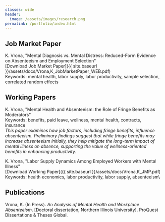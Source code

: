 ```yaml
---
classes: wide
header:
  image: /assets/images/research.png
permalink: /portfolio/index.html
---
```



  
<h2 id="job-market-paper">Job Market Paper</h2> 
  

K. Vrona, "Mental Diagnosis vs. Mental Distress: Reduced-Form Evidence on
Absenteeism and Employment Selection"\
[Download Job Market Paper]({{ site.baseurl }}/assets/docs/Vrona,K_JobMarketPaper_WEB.pdf)\
Keywords: mental health, labor supply, labor productivity, sample selection, correlated random effects


<h2 id="working-papers">Working Papers</h2> 

K. Vrona, "Mental Health and Absenteeism: the Role of Fringe Benefits as Moderators"\
Keywords: benefits, paid leave, wellness, mental health, contracts, insurance\
*This paper examines how job factors, including fringe benefits, influence absenteeism. Preliminary findings suggest that while fringe benefits may increase absenteeism initially, they help mitigate the long-term impact of mental illness on absence, supporting the value of wellness-oriented benefits in enhancing productivity.*


K. Vrona, "Labor Supply Dynamics Among Employed Workers with Mental Illness"\
[Download Working Paper]({{ site.baseurl }}/assets/docs/Vrona,K_JMP.pdf)\
Keywords: health economics, labor productivity, labor supply, absenteeism\


<h2 id="publications">Publications</h2>

Vrona, K. (In Press). *An Analysis of Mental Health and Workplace Absenteeism*. [Doctoral dissertation, Northern Illinois University]. ProQuest Dissertations & Theses Global.
